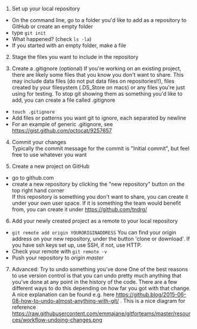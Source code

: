 1. Set up your local repository
  * On the command line, go to a folder you'd like to add as a repository to GitHub or create an empty folder
  * type `git init`  
  * What happened? (check `ls -la`)
  * If you started with an empty folder, make a file

2. Stage the files you want to include in the repository

3. Create a .gitignore (optional)
  If you're working on an existing project, there are likely some files that you know you don't want to share. This may include data files (do not put data files on repositories!!), files created by your filesystem (.DS_Store on macs) or any files you're just using for testing. To stop git showing them as something you'd like to add, you can create a file called .gitignore
  * `touch .gitignore`
  * Add files or patterns you want git to ignore, each separated by newline
  * For an example of generic .gitignore, see https://gist.github.com/octocat/9257657

4. Commit your changes  
  Typically the commit message for the commit is "Initial commit", but feel free to use whatever you want

5. Create a new project on GitHub
  * go to github.com
  * create a new repository by clicking the "new repository" button on the top right hand corner  
  If this repository is something you don't want to share, you can create it under your own user space. If it is something the team would benefit from, you can create it under https://github.com/tndrg/

6. Add your newly created project as a remote to your local repository
  * `git remote add origin YOURORIGINADDRESS` 
  You can find your origin address on your new repository, under the button 'clone or download'. If you have ssh keys set up, use SSH, if not, use HTTP.
  * Check your remote with `git remote -v`
  * Push your repository to _origin master_

7. Advanced: Try to undo something you've done 
One of the best reasons to use version control is that you can undo pretty much anything that you've done at any point in the history of the code. There are a few different ways to do this depending on how far you got with that change. A nice explanation can be found e.g. here https://github.blog/2015-06-08-how-to-undo-almost-anything-with-git/ . This is a nice diagram for reference https://raw.githubusercontent.com/emmajane/gitforteams/master/resources/workflow-undoing-changes.png
